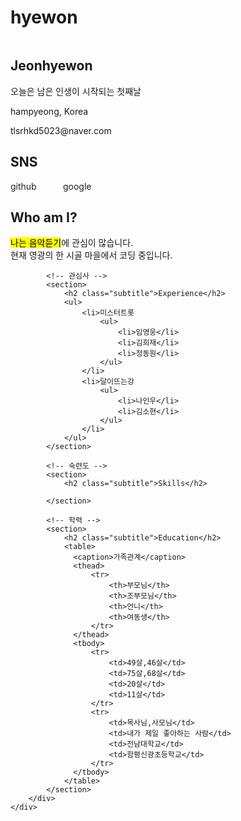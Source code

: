 # hyewon<!doctype html>
<html lang="ko">
<head>
	<title>온라인 프로필</title>
	<meta charset="utf-8">
  <link rel="stylesheet" href="css/style.css">
  <style>
    table {
      width:70%;  /* 표의 너비 */
      border:1px solid #222; /* 1픽셀짜리 표 테두리 */
      border-collapse: collapse; /* 중복되는 표와 셀의 테두리를 한 줄로 표시 */
    }
    thead {
      background:#eee;  /* 제목 행의 배경 색 */
    }
    th, td {
      border:1px solid #ccc; /* 1픽셀짜리 셀 테두리 */
      padding:5px;  /* 셀 테두리와 셀 내용 사이의 여백(패딩) */
      font-size:0.8em;  /* 셀의 글자 크기 */
    }
    a, a:visited {
      color:#222;   /* 글자색 */
      text-decoration: none;  /* 밑줄 없앰 */
    }
    #sns > ul {
     padding-left:0;  /* 목록 들여쓰지 않기 */
    }
    #sns > ul > li {     
      display:inline-block;   /* 항목을 가로로 배열 */
      width:80px;   /* 각 항목의 너비 */
    }
  </style>
</head>

<body>
    <div id="container">
        <!-- 사이드바 -->
        <aside>
            <div id="namecard">
                <img src="images/pf.jpg" alt="">
                <h1>Jeonhyewon</h1>    
                <p>오늘은 남은 인생이 시작되는 첫째날</p>
            </div>
            <div id="detail">
                <p>hampyeong, Korea</p>
                <p>tlsrhkd5023@naver.com</p>                                 
            </div>
            <div id="sns">
                <h2>SNS</h2>
                <ul>                    
					<li>
						<a href="https://www.facebook.com/funnycom">github</a>
					</li>
					<li>
						<a href="https://www.google.com/funnycom">google</a>
					</li>
				</ul>  
            </div>           
        </aside>
        <div id="main">
            <!-- 자기 소개 -->
            <section>
                <h2 class="subtitle">Who am I?</h2>
                <p><mark>나는 음악듣기</mark>에 관심이 많습니다. <br>현재 영광의 한 시골 마을에서 코딩 중입니다.</p>
            </section>

            <!-- 관심사 -->
            <section>
                <h2 class="subtitle">Experience</h2>
                <ul>
                    <li>미스터트롯
                        <ul>
                            <li>임영웅</li>
                            <li>김희재</li>
                            <li>정동원</li> 
                        </ul>
                    </li>
                    <li>달이뜨는강
                        <ul>
                            <li>나인우</li>
                            <li>김소현</li>
                        </ul>                        
                    </li>
                </ul>             
            </section>

            <!-- 숙련도 -->
            <section>
                <h2 class="subtitle">Skills</h2>

            </section>

            <!-- 학력 -->
            <section>
                <h2 class="subtitle">Education</h2>
                <table>
                  <caption>가족관계</caption>
                  <thead>
                      <tr>
                          <th>부모님</th>
                          <th>조부모님</th>
                          <th>언니</th>
                          <th>여동생</th>
                      </tr>
                  </thead>
                  <tbody>
                      <tr>
                          <td>49살,46살</td>
                          <td>75살,68살</td>
                          <td>20살</td>
                          <td>11살</td>
                      </tr>
                      <tr>
                          <td>목사님,사모님</td>
                          <td>내가 제일 좋아하는 사람</td>
                          <td>전남대학교</td>
                          <td>함평신광초등학교</td>
                      </tr>
                  </tbody>
                </table>
            </section>
        </div>        
    </div>
</body>
</html>
